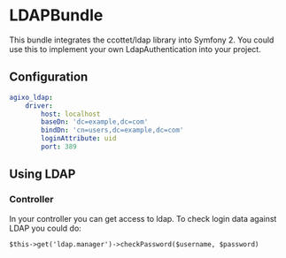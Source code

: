 # LDAPBundle

This bundle integrates the ccottet/ldap library into Symfony 2. You could use this to implement your own LdapAuthentication into your project. 

## Configuration
```yaml
agixo_ldap:
    driver:
        host: localhost
        baseDn: 'dc=example,dc=com'
        bindDn: 'cn=users,dc=example,dc=com'
        loginAttribute: uid
        port: 389
```

## Using LDAP

### Controller
In your controller you can get access to ldap. To check login data against LDAP you could do:

```
$this->get('ldap.manager')->checkPassword($username, $password)
```
